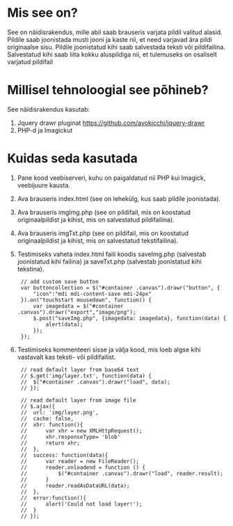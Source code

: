 # Mis see on?

See on näidisrakendus, mille abil saab brauseris varjata pildil valitud alasid. Pildile saab joonistada musti jooni ja kaste nii, et need varjavad ära pildi originaalse sisu. Pildile joonistatud kihi saab salvestada teksti või pildifailina. Salvestatud kihi saab liita kokku aluspildiga nii, et tulemuseks on osaliselt varjatud pildifail  

# Millisel tehnoloogial see põhineb?

See näidisrakendus kasutab: 
1. Jquery drawr pluginat https://github.com/avokicchi/jquery-drawr 
2. PHP-d ja Imagickut

# Kuidas seda kasutada

1. Pane kood veebiserveri, kuhu on paigaldatud nii PHP kui Imagick, veebijuure kausta.
2. Ava brauseris index.html (see on lehekülg, kus saab pildile joonistada).
3. Ava brauseris imgImg.php (see on pildifail, mis on koostatud originaalpildist ja kihist, mis on salvestatud pildifailina). 
4. Ava brauseris imgTxt.php (see on pildifail, mis on koostatud originaalpildist ja kihist, mis on salvestatud tekstifailina).
5. Testimiseks vaheta index.html faili koodis saveImg.php (salvestab joonistatud kihi failina) ja saveTxt.php (salvestab joonistatud kihi tekstina).

		// add custom save button
		var buttoncollection = $("#container .canvas").drawr("button", {
			"icon":"mdi mdi-content-save mdi-24px"
		}).on("touchstart mousedown", function() {
			var imagedata = $("#container .canvas").drawr("export","image/png");
			$.post("saveImg.php", {imagedata: imagedata}, function(data) {
				alert(data);
			});
		});

6. Testimiseks kommenteeri sisse ja välja kood, mis loeb algse kihi vastavalt kas teksti- või pildifailist.

		// read default layer from base64 text
		// $.get('img/layer.txt', function(data) {
		// 	$("#container .canvas").drawr("load", data);
		// });

		// read default layer from image file
		// $.ajax({
		// 	url: 'img/layer.png',
		// 	cache: false,
		// 	xhr: function(){
		// 		var xhr = new XMLHttpRequest();
		// 		xhr.responseType= 'blob'
		// 		return xhr;
		// 	},
		// 	success: function(data){
		// 		var reader = new FileReader();
		// 		reader.onloadend = function () {
		// 			$("#container .canvas").drawr("load", reader.result);
		// 		}
		// 		reader.readAsDataURL(data);
		// 	},
		// 	error:function(){
		// 		alert('Could not load layer!');
		// 	}
		// });
